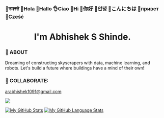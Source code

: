 ### 🙏नमस्ते  👋Hola   👋Hallo  👌Ciao  👋Hi  👋你好  👋안녕  👋こんにちは  👋привет 👋Cześć


# <h1 align="center">I'm Abhishek S Shinde.</h1>

### 👨 ABOUT
Dreaming of constructing skyscrapers with data, machine learning, and robots. Let's build a future where buildings have a mind of their own!
   
### 💬 COLLABORATE:
arabhishek1091@gmail.com  

 
![](https://komarev.com/ghpvc/?username=InquisitiveAS&color=brightgreen&style=for-the-badge&label=PROFILE+VIEWS)


[![My GitHub Stats](https://github-readme-stats.vercel.app/api/?username=InquisitiveAS&count_private=true&theme=tokyonight&showicons=true)]()
[![My GitHub Language Stats](https://github-readme-stats.vercel.app/api/top-langs/?username=InquisitiveAS&langs_count=5&theme=tokyonight)]()

